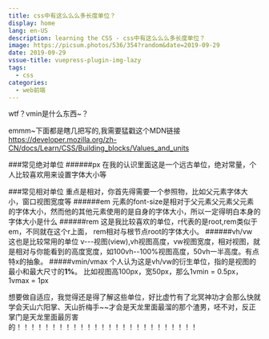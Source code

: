 ```yaml
---
title: css中有这么么么多长度单位？
display: home
lang: en-US
description: learning the CSS - css中有这么么么多长度单位？
image: https://picsum.photos/536/354?random&date=2019-09-29
date: 2019-09-29
vssue-title: vuepress-plugin-img-lazy
tags:
  - css
categories:
  - web前端
---
```


wtf？vmin是什么东西~？

<!-- more -->

emmm~下面都是瞎几把写的,我需要猛戳这个MDN链接
https://developer.mozilla.org/zh-CN/docs/Learn/CSS/Building_blocks/Values_and_units



###常见绝对单位
######px
在我的认识里面这是一个远古单位，绝对常量，个人比较喜欢用来设置字体大小等

###常见相对单位
重点是相对，你首先得需要一个参照物，比如父元素字体大小，窗口视图宽度等
######em
元素的font-size是相对于父元素父元素父元素的字体大小，然而他的其他元素使用的是自身的字体大小，所以一定得明白本身的字体大小是什么
######rem
这是我比较喜欢的单位，r代表的是root,rem类似于em，不同就在这个r上面， rem相对与根节点root的字体大小。
######vh/vw
这也是比较常用的单位
v---视图(view),vh视图高度，vw视图宽度，相对视图，就是相对与你能看到的高度宽度，如100vh--100%视图高度，50vh一半高度。有点特x的抽象。
#####vmin/vmax
个人认为这是vh/vw的衍生单位，指的是视图的最小和最大尺寸的**1%**。
比如视图高100px，宽50px，那么1vmin = 0.5px，1vmax = 1px

想要做自适应，我觉得还是得了解这些单位，好比虚竹有了北冥神功才会那么快就学会天山六阳掌、天山折梅手~~才会是天龙里面最溜的那个渣男，呸不对，反正掌门是天龙里面最厉害的！！！！！！！！！！！！！！！！！！！！！！！！！！
